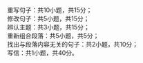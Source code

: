 重写句子：共10小题，共15分；<br />
修改句子：共5小题，共15分；<br />
辨认主题：共3小题，共15分；<br />
重新组合段落：共5小题，共5分；<br />
找出与段落内容无关的句子：共2小题，共10分；<br />
写信：共1小题，共40分。
